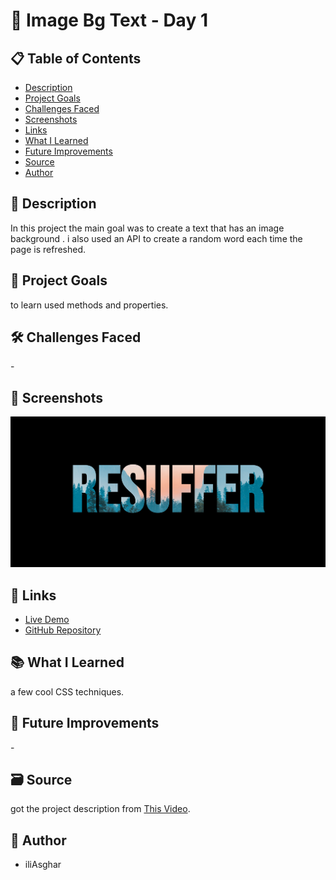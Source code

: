 # 🚀 Image Bg Text - Day 1

## 📋 Table of Contents

- [Description](#📖-description)
- [Project Goals](#🎯-project-goals)
- [Challenges Faced](#🛠-challenges-faced)
- [Screenshots](#📸-screenshots)
- [Links](#🔗-links)
- [What I Learned](#📚-what-i-learned)
- [Future Improvements](#🚀-future-improvements)
- [Source](#🗃️-source)
- [Author](#👤-author)

## 📖 Description

In this project the main goal was to create a text that has an image background . i also used an API to create a random word each time the page is refreshed.

## 🎯 Project Goals

to learn used methods and properties.

## 🛠 Challenges Faced

\-

## 📸 Screenshots

![screenshot](<../../project screenshots/1.png>)

## 🔗 Links

- [Live Demo](https://iliasghar.github.io/100-Days--100--Frontend--Challanges/projects/001-%20Image%20Bg%20Text/)
- [GitHub Repository](https://github.com/iliAsghar/100-Days--100--Frontend--Challanges/tree/main/projects/001-%20Image%20Bg%20Text)

## 📚 What I Learned

a few cool CSS techniques.

## 🚀 Future Improvements

\-

## 🗃️ Source

got the project description from [This Video](https://youtu.be/g8oTAJrhyk4?si=KYWK200tOiUvpd6A).

## 👤 Author

- iliAsghar
